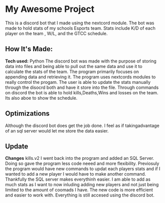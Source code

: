 # My Awesome Project
This is a discord bot that I made using the nextcord module. The bot was made to hold stats of my schools Esports team. Stats include K/D of each player on the team , W/L, and the GTCC schedule. 

## How It's Made:

**Tech used:** Python
The discord bot was made with the purpose of storing data into files and being able to pull out the same data and use it to calculate the stats of the team. The program primarily focuses on appending data and retrieving it. The program uses nextcords modules to really control the progam. The user is able to update the stats manually through the disocrd both and have it store into the file. Through commands on discord the bot is able to hold kills,Deaths,Wins and losses on the team. Its also aboe to show the schedule.


## Optimizations
Although the discord bot does get the job done. I feel as if takingadvantage of an sql server would let me store the data easier.

## Update
**Changes** kills.v2
I went back into the program and added an SQL Server. Doing so gave the program less code neeed and more flexibility. Previosuly the program would have new commands to updat each players stats and if I wanted to add a new player I would have to make another command. Thankfully the SQL server makes everythinh easier. I am able to add as much stats as I want to now inluding adding new players and not just being limited to the amount of coomads I have. The new code is more efficient and easier to work with. Everything is still accesed using the discord bot.







